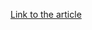 [Link to the article](https://labs.bitdefender.com/2020/04/oil-gas-spearphishing-campaigns-drop-agent-tesla-spyware-in-advance-of-historic-opec-deal/)
